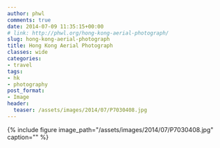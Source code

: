 ```yaml
---
author: phwl
comments: true
date: 2014-07-09 11:35:15+00:00
# link: http://phwl.org/hong-kong-aerial-photograph/
slug: hong-kong-aerial-photograph
title: Hong Kong Aerial Photograph
classes: wide
categories:
- travel
tags:
- hk
- photography
post_format:
- Image
header:
  teaser: /assets/images/2014/07/P7030408.jpg
---
```


{% include figure image_path="/assets/images/2014/07/P7030408.jpg" caption="" %}
